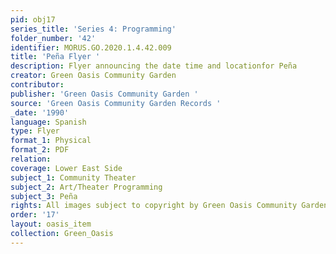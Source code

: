 ```yaml
---
pid: obj17
series_title: 'Series 4: Programming'
folder_number: '42'
identifier: MORUS.GO.2020.1.4.42.009
title: 'Peña Flyer '
description: Flyer announcing the date time and locationfor Peña
creator: Green Oasis Community Garden
contributor:
publisher: 'Green Oasis Community Garden '
source: 'Green Oasis Community Garden Records '
_date: '1990'
language: Spanish
type: Flyer
format_1: Physical
format_2: PDF
relation:
coverage: Lower East Side
subject_1: Community Theater
subject_2: Art/Theater Programming
subject_3: Peña
rights: All images subject to copyright by Green Oasis Community Garden, Inc.
order: '17'
layout: oasis_item
collection: Green_Oasis
---
```

